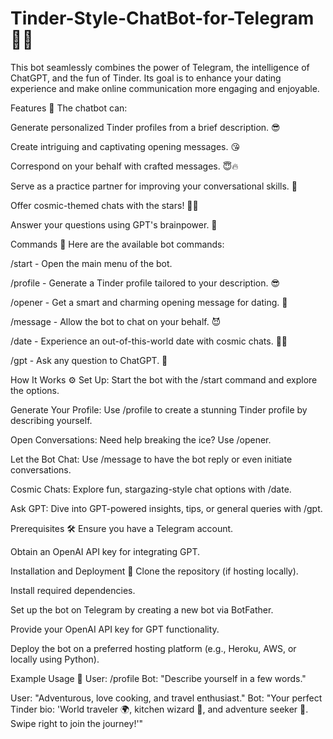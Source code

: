 # Tinder-Style-ChatBot-for-Telegram 🚀🔥
This bot seamlessly combines the power of Telegram, the intelligence of ChatGPT, and the fun of Tinder. Its goal is to enhance your dating experience and make online communication more engaging and enjoyable.

Features 🎉
The chatbot can:

Generate personalized Tinder profiles from a brief description. 😎

Create intriguing and captivating opening messages. 😘

Correspond on your behalf with crafted messages. 😇🔥

Serve as a practice partner for improving your conversational skills. 🥰

Offer cosmic-themed chats with the stars! 🌟🔥

Answer your questions using GPT's brainpower. 🧠

Commands 📜
Here are the available bot commands:

/start - Open the main menu of the bot.

/profile - Generate a Tinder profile tailored to your description. 😎

/opener - Get a smart and charming opening message for dating. 🥰

/message - Allow the bot to chat on your behalf. 😈

/date - Experience an out-of-this-world date with cosmic chats. 🌌🔥

/gpt - Ask any question to ChatGPT. 🧠

How It Works ⚙️
Set Up: Start the bot with the /start command and explore the options.

Generate Your Profile: Use /profile to create a stunning Tinder profile by describing yourself.

Open Conversations: Need help breaking the ice? Use /opener.

Let the Bot Chat: Use /message to have the bot reply or even initiate conversations.

Cosmic Chats: Explore fun, stargazing-style chat options with /date.

Ask GPT: Dive into GPT-powered insights, tips, or general queries with /gpt.

Prerequisites 🛠️
Ensure you have a Telegram account.

Obtain an OpenAI API key for integrating GPT.

Installation and Deployment 🚀
Clone the repository (if hosting locally).

Install required dependencies.

Set up the bot on Telegram by creating a new bot via BotFather.

Provide your OpenAI API key for GPT functionality.

Deploy the bot on a preferred hosting platform (e.g., Heroku, AWS, or locally using Python).

Example Usage 💬
User: /profile Bot: "Describe yourself in a few words."

User: "Adventurous, love cooking, and travel enthusiast." Bot: "Your perfect Tinder bio: 'World traveler 🌍, kitchen wizard 🍳, and adventure seeker 🚀. Swipe right to join the journey!'"
